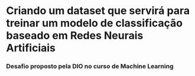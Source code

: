 # Criando um dataset que servirá para treinar um modelo de classificação baseado em Redes Neurais Artificiais

### Desafio proposto pela DIO no curso de Machine Learning
